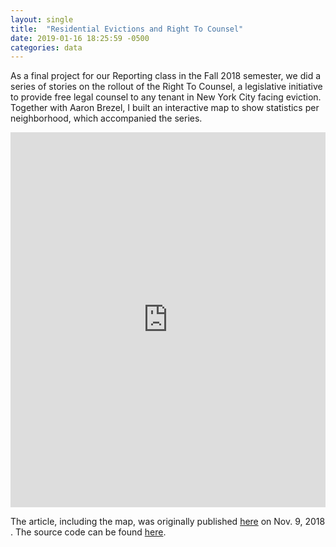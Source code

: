 ```yaml
---
layout: single
title:  "Residential Evictions and Right To Counsel"
date: 2019-01-16 18:25:59 -0500
categories: data
---
```

<style>
iframe {
  border-width: 0px;
}

</style>
As a final project for our Reporting class in the Fall 2018 semester, we did a series of stories on the rollout of the Right To Counsel, a legislative initiative to provide free legal counsel to any tenant in New York City facing eviction. Together with Aaron Brezel, I built an interactive map to show statistics per neighborhood, which accompanied the series.

<iframe src="https://willemdehaes.bitbucket.io/" width="100%" height="600px"></iframe>

The article, including the map, was originally published [here](http://theink.nyc/whats-gone-right-wrong-right-counsel/) on Nov. 9, 2018 . The source code can be found [here](https://github.com/wdehaes/marshalEvictionData).



